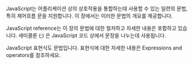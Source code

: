 JavaScript는 어플리케이션 상의 상호작용을 통합하는데 사용할 수 있는 일련의 문법, 특히 제어흐름 문을 지원합니다. 이 장에서는 이러한 문법의 개요를 제공합니다.

JavaScript reference는 이 장의 문법에 대한 철저하고 자세한 내용은 포함하고 있습니다. 세미콜론 (;) 은 JavaScript 코드 상에서 문장을 나누는데 사용됩니다. 

 JavaScript 표현식도 문법입니다. 표현식에 대한 자세한 내용은 Expressions and operators를 참조하세요.